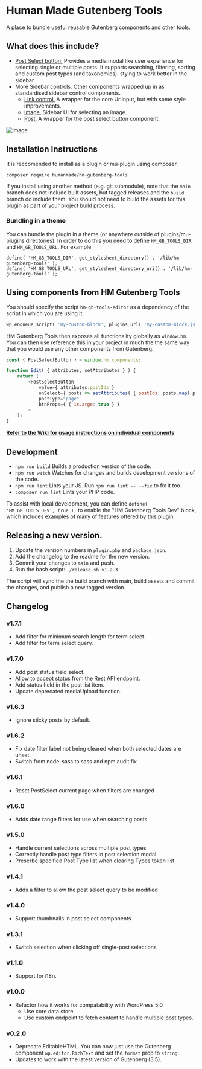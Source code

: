 Human Made Gutenberg Tools
==========================

A place to bundle useful reusable Gutenberg components and other tools.

## What does this include?

* [Post Select button.](https://github.com/humanmade/hm-gutenberg-tools/wiki/Post-Select-Button) Provides a media modal like user experience for selecting single or multiple posts. It supports searching, filtering, sorting and custom post types (and taxonomies).
stying to work better in the sidebar.
* More Sidebar controls. Other components wrapped up in as standardised sidebar control components.
    * [Link control.](https://github.com/humanmade/hm-gutenberg-tools/wiki/Link-Control) A wrapper for the core UrlInput, but with some style improvements.
    * [Image.](https://github.com/humanmade/hm-gutenberg-tools/wiki/Image-Control) Sidebar UI for selecting an image.
    * [Post.](https://github.com/humanmade/hm-gutenberg-tools/wiki/Post-Select-Button) A wrapper for the post select button component.

![image](https://user-images.githubusercontent.com/494927/35505702-d334667e-04de-11e8-8afc-4e21b1f83138.png)

## Installation Instructions

It is reccomended to install as a plugin or mu-plugin using composer.

```
composer require humanmade/hm-gutenberg-tools
```

If you install using another method (e.g. git submodule), note that the `main` branch does not include built assets, but tagged releases and the `build` branch do include them. You should not need to build the assets for this plugin as part of your project build process.

### Bundling in a theme

You can bundle the plugin in a theme (or anywhere outside of plugins/mu-plugins directories). In order to do this you need to define `HM_GB_TOOLS_DIR` and `HM_GB_TOOLS_URL`. For example

```
define( 'HM_GB_TOOLS_DIR', get_stylesheet_directory() . '/lib/hm-gutenberg-tools' );
define( 'HM_GB_TOOLS_URL', get_stylesheet_directory_uri() . '/lib/hm-gutenberg-tools' );
```

## Using components from HM Gutenberg Tools

You should specify the script `hm-gb-tools-editor` as a dependency of the script in which you are using it.

```php
wp_enqueue_script( 'my-custom-block', plugins_url( 'my-custom-block.js', dirname(__FILE__) ), [ 'hm-gb-tools-editor' ], '1.0' );
```

HM Gutenberg Tools then exposes all functionality globally as `window.hm`. You can then use reference this in your project in much the the same way that you would use any other components from Gutenberg.

```js
const { PostSelectButton } = window.hm.components;

function Edit( { attributes, setAttributes } ) {
    return (
        <PostSelectButton
            value={ attributes.postIds }
            onSelect={ posts => setAttributes( { postIds: posts.map( p => p.id ) } ) }
            postType="page"
            btnProps={ { isLarge: true } }
        >
    );
}
```

[**Refer to the Wiki for usage instructions on individual components**](https://github.com/humanmade/hm-gutenberg-tools/wiki)

## Development

* `npm run build` Builds a production version of the code.
* `npm run watch` Watches for changes and builds development versions of the code.
* `npm run lint` Lints your JS. Run `npm run lint -- --fix` to fix it too.
* `composer run lint` Lints your PHP code.

To assist with local development, you can define `define( 'HM_GB_TOOLS_DEV', true );` to enable the "HM Gutenberg Tools Dev" block, which includes examples of many of features offered by this plugin.

## Releasing a new version.

1. Update the version numbers in `plugin.php` and `package.json`.
2. Add the changelog to the readme for the new version.
3. Commit your changes to `main` and push.
4. Run the bash script: `./release.sh v1.2.3`

The script will sync the the build branch with main, build assets and commit the changes, and publish a new tagged version.

## Changelog

### v1.7.1

* Add filter for minimum search length for term select.
* Add filter for term select query.

### v1.7.0

* Add post status field select.
* Allow to accept status from the Rest API endpoint.
* Add status field in the post list item.
* Update deprecated mediaUpload function.

### v1.6.3

* Ignore sticky posts by default.

### v1.6.2

* Fix date filter label not being cleared when both selected dates are unset.
* Switch from node-sass to sass and npm audit fix

### v1.6.1

* Reset PostSelect current page when filters are changed

### v1.6.0

* Adds date range filters for use when searching posts

### v1.5.0

* Handle current selections across multiple post types
* Correctly handle post type filters in post selection modal
* Preserbe specified Post Type list when clearing Types token list

### v1.4.1

* Adds a filter to allow the post select query to be modified

### v1.4.0

* Support thumbnails in post select components

### v1.3.1

* Switch selection when clicking off single-post selections

### v1.1.0

* Support for i18n.

### v1.0.0

* Refactor how it works for compatability with WordPress 5.0
    * Use core data store
    * Use custom endpoint to fetch content to handle multiple post types.

### v0.2.0

* Deprecate EditableHTML. You can now just use the Gutenberg component `wp.editor.RichText` and set the `format` prop to `string`.
* Updates to work with the latest version of Gutenberg (3.5).
